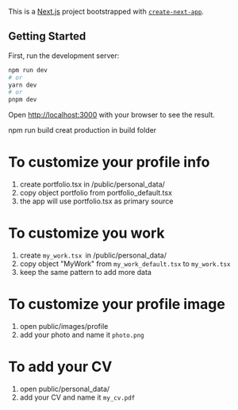 This is a [Next.js](https://nextjs.org/) project bootstrapped with [`create-next-app`](https://github.com/vercel/next.js/tree/canary/packages/create-next-app).

## Getting Started

First, run the development server:

```bash
npm run dev
# or
yarn dev
# or
pnpm dev
```

Open [http://localhost:3000](http://localhost:3000) with your browser to see the result.

npm run build creat production in build folder

# To customize your profile info
1. create portfolio.tsx in /public/personal_data/
2. copy object portfolio from portfolio_default.tsx 
3. the app will use portfolio.tsx as primary source

# To customize you work
1. create ```my_work.tsx ```in /public/personal_data/
2. copy object "MyWork" from ```my_work_default.tsx``` to ```my_work.tsx```
3. keep the same pattern to add more data

# To customize your profile image 
1. open public/images/profile
2. add your photo and name it ```photo.png```

# To add your CV
1. open public/personal_data/
2. add your CV and name it ```my_cv.pdf``` 